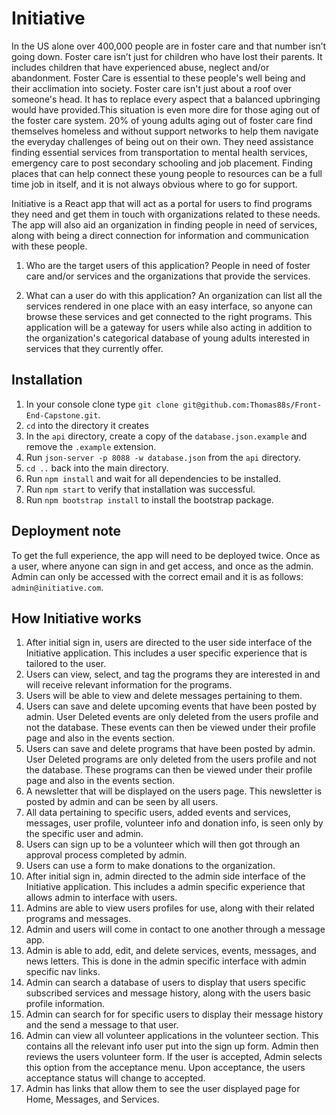 # Initiative

In the US alone over 400,000 people are in foster care and that number isn’t going down. Foster care isn’t just for children who have lost their parents. It includes children that have experienced abuse, neglect  and/or abandonment. Foster Care is essential to these people's well being and their acclimation into society. Foster care isn't  just about a roof over someone's head. It has to replace every aspect that a balanced upbringing would have provided.This situation is even more dire for those aging out of the foster care system. 20% of young adults aging out of foster care find themselves homeless and without support networks to help them navigate the everyday challenges of being out on their own.  They need assistance finding essential services from transportation to mental health services, emergency care to post secondary schooling and job placement.  Finding places that can help connect these young people to resources can be a full time job in itself, and it is not always obvious where to go for support.    

Initiative is a React app that will act as a portal for users to find programs they need and get them in touch with organizations related to these needs. The app will also aid an organization in finding people in need of services, along with being a direct connection for information and communication with these people.

1. Who are the target users of this application? 
People in need of foster care and/or services and the organizations that provide the services.

2. What can a user do with this application? 
An organization can list all the services rendered in one place with an easy interface, so anyone can browse these services and get connected to the right programs. This application will be a gateway for users while also acting in addition to the organization's categorical database  of young adults interested in  services that they currently offer.


## Installation 

1. In your console clone type `git clone git@github.com:Thomas88s/Front-End-Capstone.git`. 
2.  `cd` into the directory it creates
3. In the `api` directory, create a copy of the `database.json.example` and remove the `.example` extension.
4. Run `json-server -p 8088 -w database.json` from the `api` directory.
5. `cd ..` back into the main directory.
6. Run `npm install` and wait for all dependencies to be installed.
7. Run `npm start` to verify that installation was successful.
8. Run `npm bootstrap install`  to install the bootstrap package.

## Deployment note

To get the full experience, the app will need to be deployed twice. Once as a user, where anyone can sign in and get access, and once as the admin. Admin can only be accessed with the correct email and it is as follows: `admin@initiative.com`.

## How Initiative works

1. After initial sign in, users are directed to the user side interface of the  Initiative application. This includes a user specific experience that is tailored to the user.
2. Users can view, select, and tag the programs they are interested in and will receive relevant information for the programs.
3. Users will be able to view and delete messages pertaining to them.
4. Users can save and delete upcoming events that have been posted by admin. User Deleted events are only deleted from the users profile and not the database. These events can then be viewed under their profile page and also in the events section. 
5. Users can save and delete programs that have been posted by admin. User Deleted programs are only deleted from the users profile and not the database. These programs can then be viewed under their profile page and also in the events section. 
6. A newsletter that will be displayed on the users page. This newsletter is posted by admin and can be seen by all users.
7. All data pertaining to specific users, added events and services, messages, user profile, volunteer info and donation info, is seen only by the specific user and admin.
8. Users can sign up to be a volunteer which will then got through an approval process completed by admin.
9.  Users can use a form to make donations to the organization.
10. After initial sign in, admin directed to the admin side interface of the  Initiative application. This includes a admin specific experience that allows admin to interface with users. 
11. Admins are able to view users profiles for use, along with their related programs and messages. 
12. Admin and users will come in contact to one another through a message app.
13. Admin is able to add, edit, and delete services, events, messages, and news letters. This is done in the admin specific interface with admin specific nav links.
14. Admin can search a database of users to display that users specific subscribed services and message history, along with the users basic profile information.
15. Admin can search for for specific users to display their message history and the send a message to that user.
16. Admin can view all volunteer applications in the volunteer section. This contains all the relevant info user put into the sign up form. Admin then reviews the users volunteer form. If the user is accepted, Admin selects this option from the acceptance menu. Upon acceptance, the users acceptance status will change to accepted.
17. Admin has links that allow them to see the user displayed page for Home, Messages, and Services.





